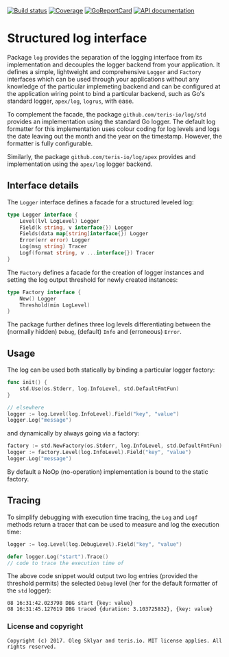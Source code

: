 [![Build status][buildimage]][build] [![Coverage][codecovimage]][codecov] [![GoReportCard][cardimage]][card] [![API documentation][docsimage]][docs]

# Structured log interface

Package `log` provides the separation of the logging interface from its 
implementation and decouples the logger backend from your application. It defines
a simple, lightweight and comprehensive `Logger` and `Factory` interfaces which 
can be used through your applications without any knowledge of the particular
implemeting backend and can be configured at the application wiring point to
bind a particular backend, such as Go's standard logger, `apex/log`, `logrus`, 
with ease.

To complement the facade, the package `github.com/teris-io/log/std` provides an 
implementation using the standard Go logger. The default log formatter for
this implementation uses colour coding for log levels and logs the date
leaving out the month and the year on the timestamp. However, the formatter
is fully configurable.

Similarly, the package `github.com/teris-io/log/apex` provides and implementation 
using the `apex/log` logger backend.


## Interface details

The `Logger` interface defines a facade for a structured leveled log: 

```go
type Logger interface {
	Level(lvl LogLevel) Logger
	Field(k string, v interface{}) Logger
	Fields(data map[string]interface{}) Logger
	Error(err error) Logger
	Log(msg string) Tracer
	Logf(format string, v ...interface{}) Tracer
}
```

The `Factory` defines a facade for the creation of logger instances and setting the
log output threshold for newly created instances:

```go
type Factory interface {
	New() Logger
	Threshold(min LogLevel)
}
```

The package further defines three log levels differentiating between the (normally hidden) 
`Debug`, (default) `Info` and (erroneous) `Error`.


## Usage

The log can be used both statically by binding a particular logger factory:

```go
func init() {
	std.Use(os.Stderr, log.InfoLevel, std.DefaultFmtFun)
}

// elsewhere	
logger := log.Level(log.InfoLevel).Field("key", "value")
logger.Log("message")
```

and dynamically by always going via a factory:

```go
factory := std.NewFactory(os.Stderr, log.InfoLevel, std.DefaultFmtFun)
logger := factory.Level(log.InfoLevel).Field("key", "value")
logger.Log("message")
```

By default a NoOp (no-operation) implementation is bound to the static factory.

## Tracing

To simplify debugging with execution time tracing, the `Log` and `Logf` methods
return a tracer that can be used to measure and log the execution time:

```go
logger := log.Level(log.DebugLevel).Field("key", "value")

defer logger.Log("start").Trace()
// code to trace the execution time of
```

The above code snippet would output two log entries (provided the threshold permits)
the selected `Debug` level (her for the default formatter of the `std` logger):

	08 16:31:42.023798 DBG start {key: value}
	08 16:31:45.127619 DBG traced {duration: 3.103725832}, {key: value}

### License and copyright

	Copyright (c) 2017. Oleg Sklyar and teris.io. MIT license applies. All rights reserved.


[build]: https://travis-ci.org/teris-io/log
[buildimage]: https://travis-ci.org/teris-io/log.svg?branch=master

[codecov]: https://codecov.io/github/teris-io/log?branch=master
[codecovimage]: https://codecov.io/github/teris-io/log/coverage.svg?branch=master

[card]: http://goreportcard.com/report/teris-io/log
[cardimage]: https://goreportcard.com/badge/github.com/teris-io/log

[docs]: https://godoc.org/github.com/teris-io/log
[docsimage]: http://img.shields.io/badge/godoc-reference-blue.svg?style=flat
